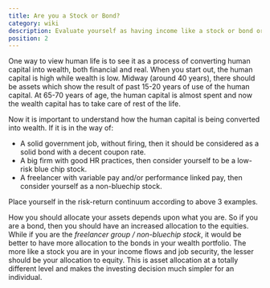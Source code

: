 ```yaml
---
title: Are you a Stock or Bond?
category: wiki
description: Evaluate yourself as having income like a stock or bond or somewhere mixed and then accordingly plan out your asset allocation on a personal level. 
position: 2
---
```


One way to view human life is to see it as a process of converting human capital into wealth, both financial and real. When you start out, the human capital is high while wealth is low. Midway (around 40 years), there should be assets which show the result of past 15-20 years of use of the human capital. At 65-70 years of age, the human capital is almost spent and now the wealth capital has to take care of rest of the life. 

Now it is important to understand how the human capital is being converted into wealth. If it is in the way of:

- A solid government job, without firing, then it should be considered as a solid bond with a decent coupon rate. 
- A big firm with good HR practices, then consider yourself to be a low-risk blue chip stock.
- A freelancer with variable pay and/or performance linked pay, then consider yourself as a non-bluechip stock. 

Place yourself in the risk-return continuum according to above 3 examples.

How you should allocate your assets depends upon what you are. So if you are a bond, then you should have an increased allocation to the equities. While if you are the _freelancer group / non-bluechip stock_, it would be better to have more allocation to the bonds in your wealth portfolio. 
The more like a stock you are in your income flows and job security, the lesser should be your allocation to equity. This is asset allocation at a totally different level and makes the investing decision much simpler for an individual.


 
